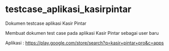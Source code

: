 # testcase_aplikasi_kasirpintar
Dokumen testcase aplikasi Kasir Pintar

Membuat dokumen test case pada aplikasi Kasir Pintar sebagai user baru

Aplikasi :
https://play.google.com/store/search?q=kasir+pintar+pro&c=apps
